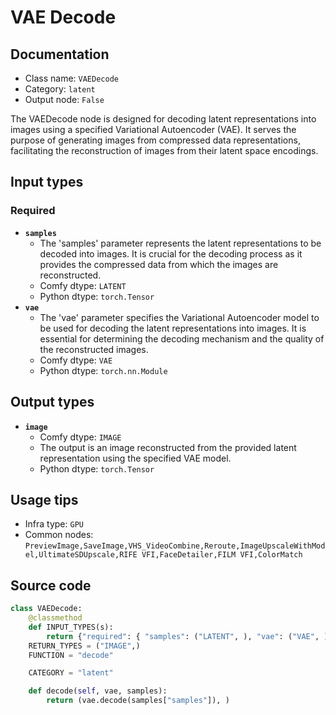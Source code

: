 # VAE Decode
## Documentation
- Class name: `VAEDecode`
- Category: `latent`
- Output node: `False`

The VAEDecode node is designed for decoding latent representations into images using a specified Variational Autoencoder (VAE). It serves the purpose of generating images from compressed data representations, facilitating the reconstruction of images from their latent space encodings.
## Input types
### Required
- **`samples`**
    - The 'samples' parameter represents the latent representations to be decoded into images. It is crucial for the decoding process as it provides the compressed data from which the images are reconstructed.
    - Comfy dtype: `LATENT`
    - Python dtype: `torch.Tensor`
- **`vae`**
    - The 'vae' parameter specifies the Variational Autoencoder model to be used for decoding the latent representations into images. It is essential for determining the decoding mechanism and the quality of the reconstructed images.
    - Comfy dtype: `VAE`
    - Python dtype: `torch.nn.Module`
## Output types
- **`image`**
    - Comfy dtype: `IMAGE`
    - The output is an image reconstructed from the provided latent representation using the specified VAE model.
    - Python dtype: `torch.Tensor`
## Usage tips
- Infra type: `GPU`
- Common nodes: `PreviewImage,SaveImage,VHS_VideoCombine,Reroute,ImageUpscaleWithModel,UltimateSDUpscale,RIFE VFI,FaceDetailer,FILM VFI,ColorMatch`


## Source code
```python
class VAEDecode:
    @classmethod
    def INPUT_TYPES(s):
        return {"required": { "samples": ("LATENT", ), "vae": ("VAE", )}}
    RETURN_TYPES = ("IMAGE",)
    FUNCTION = "decode"

    CATEGORY = "latent"

    def decode(self, vae, samples):
        return (vae.decode(samples["samples"]), )

```
